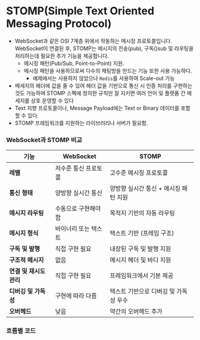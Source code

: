 # STOMP(Simple Text Oriented Messaging Protocol)

- WebSocket과 같은 OSI 7계층 위에서 작동하는 메시징 프로토콜입니다. WebSocket이 연결된 후, STOMP는 메시지의 전송(pub), 구독()sub 및 라우팅을 처리하는데 필요한 추가 기능을 제공합니다.
  - 메시징 패턴(Pub/Sub, Point-to-Point) 지원.
  - 메시징 패턴을 사용하므로써 다수의 채팅방을 만드는 기능 또한 사용 가능하다.
    - 예제에서는 사용하지 않았으나 `Redis`를 사용하여 Scale-out 가능
- 메세지의 헤더에 값을 줄 수 있어 헤더 값을 기반으로 통신 시 인증 처리를 구현하는 것도 가능하며 STOMP 스펙에 정의한 규칙만 잘 지키면 여러 언어 및 플랫폼 간 메세지를 상호 운영할 수 있다
- Text 지향 프로토콜이나, Message Payload에는 Text or Binary 데이터를 포함 할 수 있다.
- STOMP 프레임워크를 지원하는 라이브러리나 서버가 필요함.


### WebSocket과 STOMP 비교

| **기능**                 | **WebSocket**                          | **STOMP**                                      |
|--------------------------|-----------------------------------------|------------------------------------------------|
| **레벨**                 | 저수준 통신 프로토콜                   | 고수준 메시징 프로토콜                         |
| **통신 형태**            | 양방향 실시간 통신                     | 양방향 실시간 통신 + 메시징 패턴 지원          |
| **메시지 라우팅**         | 수동으로 구현해야 함                    | 목적지 기반의 자동 라우팅                      |
| **메시지 형식**           | 바이너리 또는 텍스트                   | 텍스트 기반 (프레임 구조)                      |
| **구독 및 발행**          | 직접 구현 필요                         | 내장된 구독 및 발행 지원                      |
| **구조적 메시지**         | 없음                                   | 메시지 헤더 및 바디 지원                       |
| **연결 및 재시도 관리**    | 직접 구현 필요                         | 프레임워크에서 기본 제공                      |
| **디버깅 및 가독성**       | 구현에 따라 다름                       | 텍스트 기반으로 디버깅 및 가독성 우수          |
| **오버헤드**              | 낮음                                   | 약간의 오버헤드 추가                          |


### 흐름별 코드